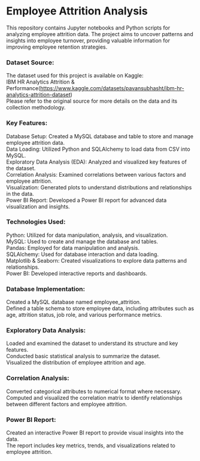 # Employee Attrition Analysis
This repository contains Jupyter notebooks and Python scripts for analyzing employee attrition data. The project aims to uncover patterns and insights into employee turnover, providing valuable information for improving employee retention strategies.

### Dataset Source:  

The dataset used for this project is available on Kaggle:  
IBM HR Analytics Attrition & Performance(https://www.kaggle.com/datasets/pavansubhasht/ibm-hr-analytics-attrition-dataset)  
Please refer to the original source for more details on the data and its collection methodology.

### Key Features:

Database Setup: Created a MySQL database and table to store and manage employee attrition data.  
Data Loading: Utilized Python and SQLAlchemy to load data from CSV into MySQL.  
Exploratory Data Analysis (EDA): Analyzed and visualized key features of the dataset.  
Correlation Analysis: Examined correlations between various factors and employee attrition.  
Visualization: Generated plots to understand distributions and relationships in the data.  
Power BI Report: Developed a Power BI report for advanced data visualization and insights.  

### Technologies Used:

Python: Utilized for data manipulation, analysis, and visualization.  
MySQL: Used to create and manage the database and tables.  
Pandas: Employed for data manipulation and analysis.  
SQLAlchemy: Used for database interaction and data loading.  
Matplotlib & Seaborn: Created visualizations to explore data patterns and relationships.  
Power BI: Developed interactive reports and dashboards.  


### Database Implementation:

Created a MySQL database named employee_attrition.  
Defined a table schema to store employee data, including attributes such as age, attrition status, job role, and various performance metrics.  

### Exploratory Data Analysis:

Loaded and examined the dataset to understand its structure and key features.  
Conducted basic statistical analysis to summarize the dataset.  
Visualized the distribution of employee attrition and age.  

### Correlation Analysis:

Converted categorical attributes to numerical format where necessary.  
Computed and visualized the correlation matrix to identify relationships between different factors and employee attrition.  

### Power BI Report:

Created an interactive Power BI report to provide visual insights into the data.  
The report includes key metrics, trends, and visualizations related to employee attrition.  
